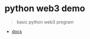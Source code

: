 # python web3 demo

> basic python web3 program

- [docs](https://web3py.readthedocs.io/en/stable/quickstart.html)
